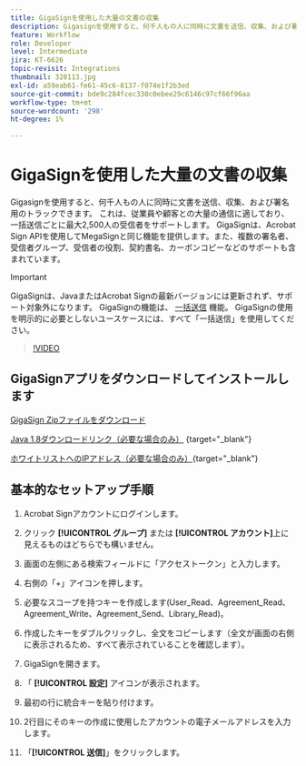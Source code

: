 ```yaml
---
title: GigaSignを使用した大量の文書の収集
description: Gigasignを使用すると、何千人もの人に同時に文書を送信、収集、および署名用のトラックできます
feature: Workflow
role: Developer
level: Intermediate
jira: KT-6626
topic-revisit: Integrations
thumbnail: 328113.jpg
exl-id: a59eab61-fe61-45c6-8137-f074e1f2b3ed
source-git-commit: bde9c284fcec330c0ebee29c6146c97cf66f96aa
workflow-type: tm+mt
source-wordcount: '298'
ht-degree: 1%

---
```


# GigaSignを使用した大量の文書の収集

Gigasignを使用すると、何千人もの人に同時に文書を送信、収集、および署名用のトラックできます。 これは、従業員や顧客との大量の通信に適しており、一括送信ごとに最大2,500人の受信者をサポートします。 GigaSignは、Acrobat Sign APIを使用してMegaSignと同じ機能を提供します。また、複数の署名者、受信者グループ、受信者の役割、契約書名、カーボンコピーなどのサポートも含まれています。

>[!IMPORTANT]
>
>GigaSignは、JavaまたはAcrobat Signの最新バージョンには更新されず、サポート対象外になります。 GigaSignの機能は、 [一括送信](https://experienceleague.adobe.com/docs/document-cloud-learn/sign-learning-hub/develop/custom/gigasign.html?) 機能。 GigaSignの使用を明示的に必要としないユースケースには、すべて「一括送信」を使用してください。

>[!VIDEO](https://video.tv.adobe.com/v/328113?quality=12&learn=on&hidetitle=true)

## GigaSignアプリをダウンロードしてインストールします

[GigaSign Zipファイルをダウンロード](https://acrobat.adobe.com/id/urn:aaid:sc:US:001cf62d-1cab-46c7-aa96-661ac8680206)

[Java 1.8ダウンロードリンク（必要な場合のみ）](https://www.oracle.com/java/technologies/javase/javase8-archive-downloads.html) {target="_blank"}

[ホワイトリストへのIPアドレス（必要な場合のみ）](https://helpx.adobe.com/jp/sign/system-requirements.html#IPs){target="_blank"}

## 基本的なセットアップ手順

1. Acrobat Signアカウントにログインします。

1. クリック **[!UICONTROL グループ]** または **[!UICONTROL アカウント]**&#x200B;上に見えるものはどちらでも構いません。

1. 画面の左側にある検索フィールドに「アクセストークン」と入力します。

1. 右側の「+」アイコンを押します。

1. 必要なスコープを持つキーを作成します(User_Read、Agreement_Read、Agreement_Write、Agreement_Send、Library_Read)。

1. 作成したキーをダブルクリックし、全文をコピーします（全文が画面の右側に表示されるため、すべて表示されていることを確認します）。

1. GigaSignを開きます。

1. 「 **[!UICONTROL 設定]** アイコンが表示されます。

1. 最初の行に統合キーを貼り付けます。

1. 2行目にそのキーの作成に使用したアカウントの電子メールアドレスを入力します。

1. 「**[!UICONTROL 送信]**」をクリックします。
